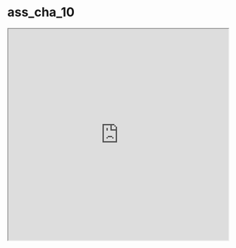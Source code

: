 # ass_cha_10
<iframe height="480" width="500"
 src="https://www.youtube.com/watch?v=lVLfm2_c4b4?autoplay=0">
</iframe>
  
